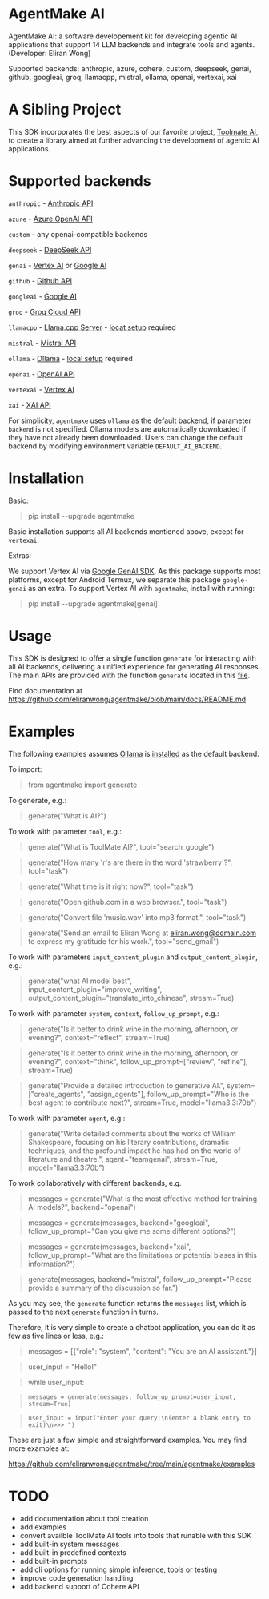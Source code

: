 # AgentMake AI

AgentMake AI: a software developement kit for developing agentic AI applications that support 14 LLM backends and integrate tools and agents. (Developer: Eliran Wong)

Supported backends: anthropic, azure, cohere, custom, deepseek, genai, github, googleai, groq, llamacpp, mistral, ollama, openai, vertexai, xai

# A Sibling Project

This SDK incorporates the best aspects of our favorite project, [Toolmate AI](https://github.com/eliranwong/toolmate), to create a library aimed at further advancing the development of agentic AI applications.

# Supported backends

`anthropic` - [Anthropic API](https://console.anthropic.com/)

`azure` - [Azure OpenAI API](https://learn.microsoft.com/en-us/azure/ai-services/openai/reference)

`custom` - any openai-compatible backends

`deepseek` - [DeepSeek API](https://platform.deepseek.com/)

`genai` - [Vertex AI](https://cloud.google.com/vertex-ai) or [Google AI](https://ai.google.dev/)

`github` - [Github API](https://docs.github.com/en/github-models/prototyping-with-ai-models#experimenting-with-ai-models-using-the-api)

`googleai` - [Google AI](https://ai.google.dev/)

`groq` - [Groq Cloud API](https://console.groq.com)

`llamacpp` - [Llama.cpp Server](https://github.com/ggerganov/llama.cpp) - [locat setup](https://github.com/ggerganov/llama.cpp/blob/master/docs/build.md) required

`mistral` - [Mistral API](https://console.mistral.ai/api-keys/)

`ollama` - [Ollama](https://ollama.com/) - [local setup](https://ollama.com/download) required

`openai` - [OpenAI API](https://platform.openai.com/)

`vertexai` - [Vertex AI](https://cloud.google.com/vertex-ai)

`xai` - [XAI API](https://x.ai/api)

For simplicity, `agentmake` uses `ollama` as the default backend, if parameter `backend` is not specified. Ollama models are automatically downloaded if they have not already been downloaded. Users can change the default backend by modifying environment variable `DEFAULT_AI_BACKEND`.

# Installation

Basic:

> pip install --upgrade agentmake

Basic installation supports all AI backends mentioned above, except for `vertexai`.

Extras:

We support Vertex AI via [Google GenAI SDK](https://pypi.org/project/google-genai/).  As this package supports most platforms, except for Android Termux, we separate this package `google-genai` as an extra.  To support Vertex AI with `agentmake`, install with running:

> pip install --upgrade agentmake[genai]

# Usage

This SDK is designed to offer a single function `generate` for interacting with all AI backends, delivering a unified experience for generating AI responses. The main APIs are provided with the function `generate` located in this [file](https://github.com/eliranwong/agentmake/blob/main/agentmake/__init__.py#L29).

Find documentation at https://github.com/eliranwong/agentmake/blob/main/docs/README.md

# Examples

The following examples assumes [Ollama](https://ollama.com/) is [installed](https://ollama.com/download) as the default backend.

To import:

> from agentmake import generate

To generate, e.g.:

> generate("What is AI?")

To work with parameter `tool`, e.g.:

> generate("What is ToolMate AI?", tool="search_google")

> generate("How many 'r's are there in the word 'strawberry'?", tool="task")

> generate("What time is it right now?", tool="task")

> generate("Open github.com in a web browser.", tool="task")

> generate("Convert file 'music.wav' into mp3 format.", tool="task")

> generate("Send an email to Eliran Wong at eliran.wong@domain.com to express my gratitude for his work.", tool="send_gmail")

To work with parameters `input_content_plugin` and `output_content_plugin`, e.g.:

> generate("what AI model best", input_content_plugin="improve_writing", output_content_plugin="translate_into_chinese", stream=True)

To work with parameter `system`, `context`, `follow_up_prompt`, e.g.:

> generate("Is it better to drink wine in the morning, afternoon, or evening?", context="reflect", stream=True)

> generate("Is it better to drink wine in the morning, afternoon, or evening?", context="think", follow_up_prompt=["review", "refine"], stream=True)

> generate("Provide a detailed introduction to generative AI.", system=["create_agents", "assign_agents"], follow_up_prompt="Who is the best agent to contribute next?", stream=True, model="llama3.3:70b")

To work with parameter `agent`, e.g.:

> generate("Write detailed comments about the works of William Shakespeare, focusing on his literary contributions, dramatic techniques, and the profound impact he has had on the world of literature and theatre.", agent="teamgenai", stream=True, model="llama3.3:70b")

To work collaboratively with different backends, e.g.

> messages = generate("What is the most effective method for training AI models?", backend="openai")

> messages = generate(messages, backend="googleai", follow_up_prompt="Can you give me some different options?")

> messages = generate(messages, backend="xai", follow_up_prompt="What are the limitations or potential biases in this information?")

> generate(messages, backend="mistral", follow_up_prompt="Please provide a summary of the discussion so far.")


As you may see, the `generate` function returns the `messages` list, which is passed to the next `generate` function in turns.

Therefore, it is very simple to create a chatbot application, you can do it as few as five lines or less, e.g.:


> messages = [{"role": "system", "content": "You are an AI assistant."}]

> user_input = "Hello!"

> while user_input:

>     messages = generate(messages, follow_up_prompt=user_input, stream=True)

>     user_input = input("Enter your query:\n(enter a blank entry to exit)\n>>> ")

These are just a few simple and straightforward examples.  You may find more examples at:

https://github.com/eliranwong/agentmake/tree/main/agentmake/examples

# TODO

* add documentation about tool creation
* add examples
* convert availble ToolMate AI tools into tools that runable with this SDK
* add built-in system messages
* add built-in predefined contexts
* add built-in prompts
* add cli options for running simple inference, tools or testing
* improve code generation handling
* add backend support of Cohere API
